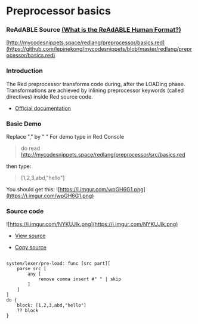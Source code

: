 
# Preprocessor basics


### ReAdABLE Source [(What is the ReAdABLE Human Format?)](http://readablehumanformat.com)

[http://mycodesnippets.space/redlang/preprocessor/basics.red](https://github.com/lepinekong/mycodesnippets/blob/master/redlang/preprocessor/basics.red)


### Introduction

The Red preprocessor transforms code during, after the LOADing phase. Transformations are achieved by inlining preprocessor keywords (called directives) inside Red source code.

- [Official documentation](https://doc.red-lang.org/en/preprocessor.html)
                        

### Basic Demo

Replace "," by " "
For demo type in Red Console
>do read http://mycodesnippets.space/redlang/preprocessor/src/basics.red

then type:
>[1,2,3,abd,"hello"]

You should get this:
![https://i.imgur.com/wpGH6G1.png](https://i.imgur.com/wpGH6G1.png)
                    

### Source code

![https://i.imgur.com/NYKUJlk.png](https://i.imgur.com/NYKUJlk.png)
                    
- [View source](https://github.com/lepinekong/mycodesnippets/blob/master/preprocessor/src/example1.red)
                        
- [Copy source](https://raw.githubusercontent.com/lepinekong/mycodesnippets/master/preprocessor/src/example1.red)
                        


```

system/lexer/pre-load: func [src part][
    parse src [
        any [
            remove comma insert #" " | skip
        ]
    ]
]
do {
    block: [1,2,3,abd,"hello"] 
    ?? block
}           
        
```


